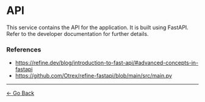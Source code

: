 # API

This service contains the API for the application. It is built using FastAPI. Refer to the developer documentation for
further details.

### References

* https://refine.dev/blog/introduction-to-fast-api/#advanced-concepts-in-fastapi
* https://github.com/Otrex/refine-fastapi/blob/main/src/main.py

---
[&larr; Go Back](../README.md)